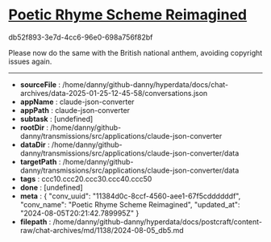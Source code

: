 # [Poetic Rhyme Scheme Reimagined](https://claude.ai/chat/11384d0c-8ccf-4560-aee1-67f5cddddddf)

db52f893-3e7d-4cc6-96e0-698a756f82bf

Please now do the same with the British national anthem, avoiding copyright issues again.

---

* **sourceFile** : /home/danny/github-danny/hyperdata/docs/chat-archives/data-2025-01-25-12-45-58/conversations.json
* **appName** : claude-json-converter
* **appPath** : claude-json-converter
* **subtask** : [undefined]
* **rootDir** : /home/danny/github-danny/transmissions/src/applications/claude-json-converter
* **dataDir** : /home/danny/github-danny/transmissions/src/applications/claude-json-converter/data
* **targetPath** : /home/danny/github-danny/transmissions/src/applications/claude-json-converter/data
* **tags** : ccc10.ccc20.ccc30.ccc40.ccc50
* **done** : [undefined]
* **meta** : {
  "conv_uuid": "11384d0c-8ccf-4560-aee1-67f5cddddddf",
  "conv_name": "Poetic Rhyme Scheme Reimagined",
  "updated_at": "2024-08-05T20:21:42.789995Z"
}
* **filepath** : /home/danny/github-danny/hyperdata/docs/postcraft/content-raw/chat-archives/md/1138/2024-08-05_db5.md